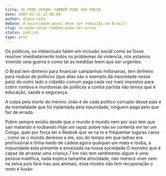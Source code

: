 ```yaml
---
title: SE PODE VOTAR< TAMBÉM PODE SER PRESO
date: 2007-02-11 22:00:00
author: diana.neto
debate: A maioridade penal deve ser reduzida no Brasil?
slug: se-pode-votar-tambem-pode-ser-preso
status: publish 
type: post
---
```


Os políticos, os intelectuais falam em inclusão social como se fosse resolver imediiatamente todos os problemas da violencia, nós estamos vivendo uma guerra e como tal as medidas teem que ser urgentes.  

O Brasil tem dinheiro para financiar campanhas milionarias, tem dinheiro para roubos de políticos (que alias são o exemplo da inpunidade nesse país) do outro lado o cidadão comum paga cada vez mais impostos para cobrir rombos e mordomias de políticos a contra partida não temos que é educação, saúde e segurança.  

A culpa pela morte do menino João é de cada político corrupto desse país e da mentalidade que foi inplantada pela inpunidade, ninguem paga pelo que faz de errado.  

Pobre sempre existiu desde que o mundo é mundo nem por isso tem que sair matando e roubando.Hoje um rapaz pobre não se contenta em ter um Conga, quer por força ter o Reebok que ve na tv e frequentar lugaras caros , como se o mundo devesse a ele, sou do tempo em que ladrao era profissional e tinha medo de cadeia agora qualquer um mata e rouba, a impunidade esta presente e enraizada na nossa sociedade.O monstro que é capaz de arrastar uma criança 7 km não tem sentimento algum é uma pessoa maléfica, nada explica tamanha atrocidade, não merece viver nem na selva pois fará mau aos animais, esse mostro não tem recuperação o resto é ilusão
